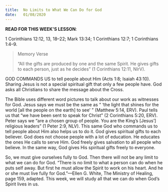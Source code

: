 ```yaml
---
title:  No Limits to What We Can Do for God
date:   01/08/2020
---
```


**READ FOR THIS WEEK'S LESSON**:

1 Corinthians 12:12, 13, 18–22; Mark 13:34; 1 Corinthians 12:7; 1 Corinthians 1:4–9.

> <p>Memory Verse</p>
> “All the gifts are produced by one and the same Spirit. He gives gifts to each person, just as he decides” (1 Corinthians 12:11, NIrV).

GOD COMMANDS US to tell people about Him (Acts 1:8; Isaiah 43:10). Sharing Jesus is not a special spiritual gift that only a few people have. God asks all Christians to share the message about the Cross.

The Bible uses different word pictures to talk about our work as witnesses for God. Jesus says we must be the same as “ ‘the light that shines for the world [all the people on the earth] to see’ ” (Matthew 5:14, ERV). Paul tells us that “we have been sent to speak for Christ” (2 Corinthians 5:20, ERV). Peter says we “are a chosen group of people. You are the King’s [Jesus’] religious leaders” (1 Peter 2:9, NLV). This same God who commands us to tell people about Him also helps us to do it. God gives spiritual gifts to each believer. God does not choose people with a lot of education. He educates the ones He calls to serve Him. God freely gives salvation to all people who believe. In the same way, God gives His spiritual gifts freely to everyone.

So, we must give ourselves fully to God. Then there will not be any limit to what we can do for God. “There is no limit to what a person can do when he puts self away. But first he must allow the Spirit to work on his heart. And he or she must live fully for God.”—Ellen G. White, The Ministry of Healing, page 159, adapted. This week, we will study all that we can do when God’s Spirit lives in us.
